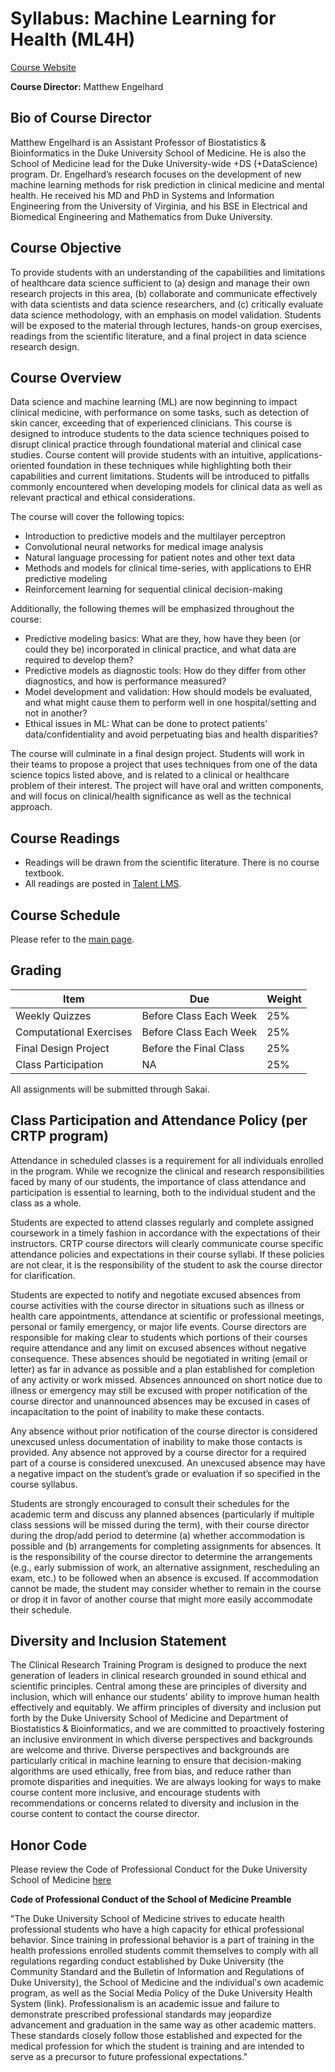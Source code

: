 # Syllabus: Machine Learning for Health (ML4H)
[Course Website](https://github.com/mengelhard/bsrt_ml4h)

**Course Director:** Matthew Engelhard
## Bio of Course Director
Matthew Engelhard is an Assistant Professor of Biostatistics & Bioinformatics in the Duke University School of Medicine. He is also the School of Medicine lead for the Duke University-wide +DS (+DataScience) program. Dr. Engelhard’s research focuses on the development of new machine learning methods for risk prediction in clinical medicine and mental health. He received his MD and PhD in Systems and Information Engineering from the University of Virginia, and his BSE in Electrical and Biomedical Engineering and Mathematics from Duke University.

## Course Objective
To provide students with an understanding of the capabilities and limitations of healthcare data science sufficient to (a) design and manage their own research projects in this area, (b) collaborate and communicate effectively with data scientists and data science researchers, and (c) critically evaluate data science methodology, with an emphasis on model validation. Students will be exposed to the material through lectures, hands-on group exercises, readings from the scientific literature, and a final project in data science research design.

## Course Overview
Data science and machine learning (ML) are now beginning to impact clinical medicine, with performance on some tasks, such as detection of skin cancer, exceeding that of experienced clinicians. This course is designed to introduce students to the data science techniques poised to disrupt clinical practice through foundational material and clinical case studies. Course content will provide students with an intuitive, applications-oriented foundation in these techniques while highlighting both their capabilities and current limitations. Students will be introduced to pitfalls commonly encountered when developing models for clinical data as well as relevant practical and ethical considerations.

The course will cover the following topics:

- Introduction to predictive models and the multilayer perceptron
- Convolutional neural networks for medical image analysis
- Natural language processing for patient notes and other text data
- Methods and models for clinical time-series, with applications to EHR predictive modeling
- Reinforcement learning for sequential clinical decision-making

Additionally, the following themes will be emphasized throughout the course:

- Predictive modeling basics: What are they, how have they been (or could they be) incorporated in clinical practice, and what data are required to develop them?
- Predictive models as diagnostic tools: How do they differ from other diagnostics, and how is performance measured?
- Model development and validation: How should models be evaluated, and what might cause them to perform well in one hospital/setting and not in another?
- Ethical issues in ML: What can be done to protect patients’ data/confidentiality and avoid perpetuating bias and health disparities?

The course will culminate in a final design project. Students will work in their teams to propose a project that uses techniques from one of the data science topics listed above, and is related to a clinical or healthcare problem of their interest. The project will have oral and written components, and will focus on clinical/health significance as well as the technical approach.

## Course Readings
- Readings will be drawn from the scientific literature. There is no course textbook.
- All readings are posted in [Talent LMS](https://bsrt-dukebiostat.talentlms.com/).

## Course Schedule
Please refer to the [main page](http://www.github.com/mengelhard/bsrt_ml4h).

## Grading

Item | Due | Weight
--- | --- | ---
Weekly Quizzes | Before Class Each Week | 25%
Computational Exercises | Before Class Each Week | 25%
Final Design Project | Before the Final Class | 25%
Class Participation | NA | 25%

All assignments will be submitted through Sakai.

## Class Participation and Attendance Policy (per CRTP program)
Attendance in scheduled classes is a requirement for all individuals enrolled in the program. While we recognize the clinical and research responsibilities faced by many of our students, the importance of class attendance and participation is essential to learning, both to the individual student and the class as a whole. 

Students are expected to attend classes regularly and complete assigned coursework in a timely fashion in accordance with the expectations of their instructors. CRTP course directors will clearly communicate course specific attendance policies and expectations in their course syllabi. If these policies are not clear, it is the responsibility of the student to ask the course director for clarification.

Students are expected to notify and negotiate excused absences from course activities with the course director in situations such as illness or health care appointments, attendance at scientific or professional meetings, personal or family emergency, or major life events. Course directors are responsible for making clear to students which portions of their courses require attendance and any limit on excused absences without negative consequence. These absences should be negotiated in writing (email or letter) as far in advance as possible and a plan established for completion of any activity or work missed. Absences announced on short notice due to illness or emergency may still be excused with proper notification of the course director and unannounced absences may be excused in cases of incapacitation to the point of inability to make these contacts.

Any absence without prior notification of the course director is considered unexcused unless documentation of inability to make those contacts is provided. Any absence not approved by a course director for a required part of a course is considered unexcused. An unexcused absence may have a negative impact on the student’s grade or evaluation if so specified in the course syllabus.

Students are strongly encouraged to consult their schedules for the academic term and discuss any planned absences (particularly if multiple class sessions will be missed during the term), with their course director during the drop/add period to determine (a) whether accommodation is possible and (b) arrangements for completing assignments for absences. It is the responsibility of the course director to determine the arrangements (e.g., early submission of work, an alternative assignment, rescheduling an exam, etc.) to be followed when an absence is excused. If accommodation cannot be made, the student may consider whether to remain in the course or drop it in favor of another course that might more easily accommodate their schedule.

## Diversity and Inclusion Statement
The Clinical Research Training Program is designed to produce the next generation of leaders in clinical research grounded in sound ethical and scientific principles. Central among these are principles of diversity and inclusion, which will enhance our students' ability to improve human health effectively and equitably. We affirm principles of diversity and inclusion put forth by the Duke University School of Medicine and Department of Biostatistics & Bioinformatics, and we are committed to proactively fostering an inclusive environment in which diverse perspectives and backgrounds are welcome and thrive. Diverse perspectives and backgrounds are particularly critical in machine learning to ensure that decision-making algorithms are used ethically, free from bias, and reduce rather than promote disparities and inequities. We are always looking for ways to make course content more inclusive, and encourage students with recommendations or concerns related to diversity and inclusion in the course content to contact the course director.

## Honor Code
Please review the Code of Professional Conduct for the Duke University School of Medicine [here](https://medschool.duke.edu/education/student-services/office-student-affairs/code-professional-conduct)

**Code of Professional Conduct of the School of Medicine Preamble**

"The Duke University School of Medicine strives to educate health professional students who have a high capacity for ethical professional behavior. Since training in professional behavior is a part of training in the health professions enrolled students commit themselves to comply with all regulations regarding conduct established by Duke University (the Community Standard and the Bulletin of Information and Regulations of Duke University), the School of Medicine and the individualʹs own academic program, as well as the Social Media Policy of the Duke University Health System (link). Professionalism is an academic issue and failure to demonstrate prescribed professional standards may jeopardize advancement and graduation in the same way as other academic matters. These standards closely follow those established and expected for the medical profession for which the student is training and are intended to serve as a precursor to future professional expectations."
